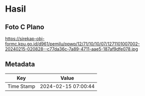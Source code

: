 # Hasil

## Foto C Plano

https://sirekap-obj-formc.kpu.go.id/d961/pemilu/ppwp/12/71/10/10/07/1271101007002-20240215-020828--c77da36c-7a89-4711-aae5-187af9dfe078.jpg


## Metadata

| Key        | Value               |
| ---------- | ------------------- |
| Time Stamp | 2024-02-15 07:00:44 |



